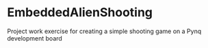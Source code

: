 # EmbeddedAlienShooting
Project work exercise for creating a simple shooting game on a Pynq development board
